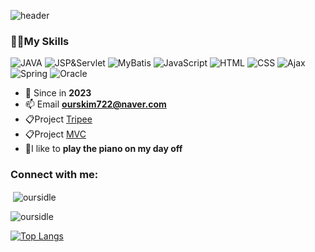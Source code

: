 ![header](https://capsule-render.vercel.app/api?type=waving&text=Hyoli&nbsp;Kim&fontColor=cd84f1&fontSize=36&color=0:aafaf9,50:ffe9b6,100:fcaae8)

<h3 align="left">👩‍💻My Skills</h3>

![JAVA](https://img.shields.io/badge/Java-f6e58d?style=flat-square&logoColor=white)
![JSP&Servlet](https://img.shields.io/badge/JSP&Servlet-ffbe76?style=flat-square&logoColor=white)
![MyBatis](https://img.shields.io/badge/MyBatis-ff7979?style=flat-square&logoColor=white)
![JavaScript](https://img.shields.io/badge/JavaScript-badc58?style=flat-square&logoColor=white)
![HTML](https://img.shields.io/badge/HTML-7ed6df?style=flat-square&logoColor=white)
![CSS](https://img.shields.io/badge/CSS-e056fd?style=flat-square&logoColor=white)
![Ajax](https://img.shields.io/badge/Ajax-686de0?style=flat-square&logoColor=white)
![Spring](https://img.shields.io/badge/Spring-30336b?style=flat-square&logoColor=white)
![Oracle](https://img.shields.io/badge/Oracle-95afc0?style=flat-square&logoColor=white)

- 🌱 Since in **2023**
- 📫 Email **ourskim722@naver.com**
- 📋Project [Tripee](https://sysout.co.kr/tripee/)
- 📋Project [MVC](https://sysout.co.kr/mvc/)
- 🌷I like to **play the piano on my day off**

<h3 align="left">Connect with me:</h3>
<p align="left">
</p>

<p>&nbsp;<img align="center" src="https://github-readme-stats.vercel.app/api?username=oursidle&show_icons=true&title_color=ffffff&text_color=ffffff&bg_color=f78fb3&locale=en" alt="oursidle" /></p>

<p><img align="center" src="https://github-readme-streak-stats.herokuapp.com/?user=oursidle&" alt="oursidle" /></p>

[![Top Langs](https://github-readme-stats.vercel.app/api/top-langs/?username=oursidle&layout=compact)](https://github.com/oursidle/github-readme-stats)
